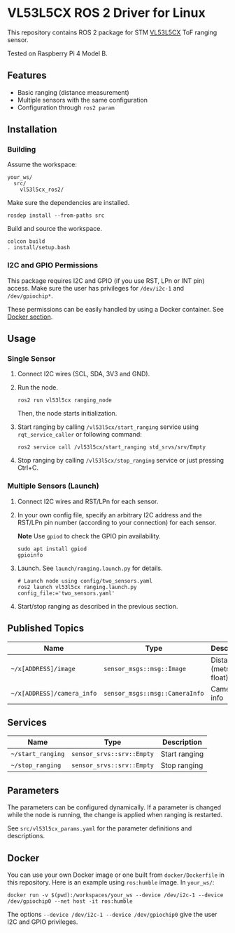 # VL53L5CX ROS 2 Driver for Linux

This repository contains ROS 2 package for STM [VL53L5CX](https://www.st.com/en/imaging-and-photonics-solutions/vl53l5cx.html) ToF ranging sensor.

Tested on Raspberry Pi 4 Model B.

## Features

- Basic ranging (distance measurement)
- Multiple sensors with the same configuration
- Configuration through `ros2 param`

## Installation

### Building

Assume the workspace:

```plaintext
your_ws/
  src/
    vl53l5cx_ros2/
```

Make sure the dependencies are installed.

```shell
rosdep install --from-paths src
```

Build and source the workspace.

```shell
colcon build
. install/setup.bash
```

### I2C and GPIO Permissions

This package requires I2C and GPIO (if you use RST, LPn or INT pin) access.
Make sure the user has privileges for `/dev/i2c-1` and `/dev/gpiochip*`.

These permissions can be easily handled by using a Docker container.
See [Docker section](#docker).

## Usage

### Single Sensor

1. Connect I2C wires (SCL, SDA, 3V3 and GND).
2. Run the node.

    ``` shell
    ros2 run vl53l5cx ranging_node
    ```

    Then, the node starts initialization.

3. Start ranging by calling `/vl53l5cx/start_ranging` service using `rqt_service_caller` or following command:

    ```shell
    ros2 service call /vl53l5cx/start_ranging std_srvs/srv/Empty
    ```

4. Stop ranging by calling `/vl53l5cx/stop_ranging` service or just pressing Ctrl+C.

### Multiple Sensors (Launch)

1. Connect I2C wires and RST/LPn for each sensor.
2. In your own config file, specify an arbitrary I2C address and the RST/LPn pin number (according to your connection) for each sensor.

    **Note**
    Use `gpiod` to check the GPIO pin availability.

    ```shell
    sudo apt install gpiod
    gpioinfo
    ```

3. Launch. See `launch/ranging.launch.py` for details.

    ```shell
    # Launch node using config/two_sensors.yaml
    ros2 launch vl53l5cx ranging.launch.py config_file:='two_sensors.yaml'
    ```

4. Start/stop ranging as described in the previous section.

## Published Topics

| Name                       | Type                           | Description             |
| -------------------------- | ------------------------------ | ----------------------- |
| `~/x[ADDRESS]/image`       | `sensor_msgs::msg::Image`      | Distance (metric float) |
| `~/x[ADDRESS]/camera_info` | `sensor_msgs::msg::CameraInfo` | Camera info             |

## Services

| Name              | Type                      | Description   |
| ----------------- | ------------------------- | ------------- |
| `~/start_ranging` | `sensor_srvs::srv::Empty` | Start ranging |
| `~/stop_ranging`  | `sensor_srvs::srv::Empty` | Stop ranging  |

## Parameters

The parameters can be configured dynamically.
If a parameter is changed while the node is running, the change is applied when ranging is restarted.

See `src/vl53l5cx_params.yaml` for the parameter definitions and descriptions.

## Docker

You can use your own Docker image or one built from `docker/Dockerfile` in this repository.
Here is an example using `ros:humble` image. In `your_ws/`:

```shell
docker run -v $(pwd):/workspaces/your_ws --device /dev/i2c-1 --device /dev/gpiochip0 --net host -it ros:humble
```

The options `--device /dev/i2c-1 --device /dev/gpiochip0` give the user I2C and GPIO privileges.

